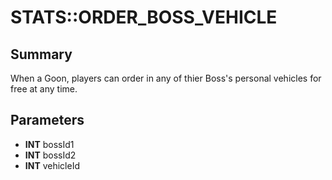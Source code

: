 # STATS::ORDER_BOSS_VEHICLE

## Summary
When a Goon, players can order in any of thier Boss's personal vehicles for free at any time.

## Parameters
* **INT** bossId1
* **INT** bossId2
* **INT** vehicleId